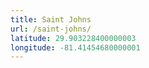 ```yaml
---
title: Saint Johns
url: /saint-johns/
latitude: 29.903228400000003
longitude: -81.41454680000001
---
```

